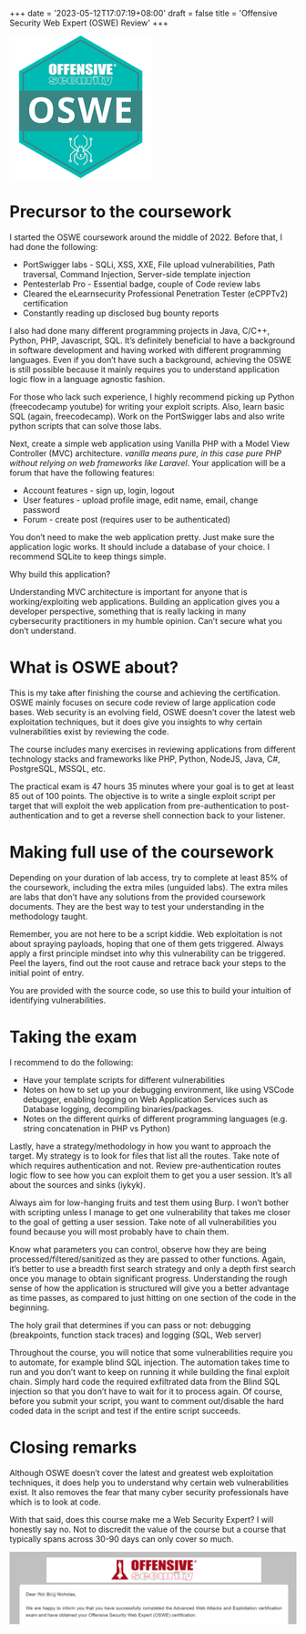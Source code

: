 +++
date = '2023-05-12T17:07:19+08:00'
draft = false
title = 'Offensive Security Web Expert (OSWE) Review'
+++

![oswe](oswe-logo.png)

# Precursor to the coursework

I started the OSWE coursework around the middle of 2022. Before that, I had done the following:

- PortSwigger labs - SQLi, XSS, XXE, File upload vulnerabilities, Path traversal, Command Injection, Server-side template injection
- Pentesterlab Pro - Essential badge, couple of Code review labs
- Cleared the eLearnsecurity Professional Penetration Tester (eCPPTv2) certification
- Constantly reading up disclosed bug bounty reports

I also had done many different programming projects in Java, C/C++, Python, PHP, Javascript, SQL. It’s definitely beneficial to have a background in software development and having worked with different programming languages. Even if you don’t have such a background, achieving the OSWE is still possible because it mainly requires you to understand application logic flow in a language agnostic fashion.

For those who lack such experience, I highly recommend picking up Python (freecodecamp youtube) for writing your exploit scripts. Also, learn basic SQL (again, freecodecamp). Work on the PortSwigger labs and also write python scripts that can solve those labs.

Next, create a simple web application using Vanilla PHP with a Model View Controller (MVC) architecture. _vanilla means pure, in this case pure PHP without relying on web frameworks like Laravel_. Your application will be a forum that have the following features:

- Account features - sign up, login, logout
- User features - upload profile image, edit name, email, change password
- Forum - create post (requires user to be authenticated)

You don’t need to make the web application pretty. Just make sure the application logic works. It should include a database of your choice. I recommend SQLite to keep things simple.

Why build this application?

Understanding MVC architecture is important for anyone that is working/exploiting web applications. Building an application gives you a developer perspective, something that is really lacking in many cybersecurity practitioners in my humble opinion. Can’t secure what you don’t understand.

# What is OSWE about?

This is my take after finishing the course and achieving the certification. OSWE mainly focuses on secure code review of large application code bases. Web security is an evolving field, OSWE doesn’t cover the latest web exploitation techniques, but it does give you insights to why certain vulnerabilities exist by reviewing the code.

The course includes many exercises in reviewing applications from different technology stacks and frameworks like PHP, Python, NodeJS, Java, C#, PostgreSQL, MSSQL, etc.

The practical exam is 47 hours 35 minutes where your goal is to get at least 85 out of 100 points. The objective is to write a single exploit script per target that will exploit the web application from pre-authentication to post-authentication and to get a reverse shell connection back to your listener.

# Making full use of the coursework

Depending on your duration of lab access, try to complete at least 85% of the coursework, including the extra miles (unguided labs). The extra miles are labs that don’t have any solutions from the provided coursework documents. They are the best way to test your understanding in the methodology taught.

Remember, you are not here to be a script kiddie. Web exploitation is not about spraying payloads, hoping that one of them gets triggered. Always apply a first principle mindset into why this vulnerability can be triggered. Peel the layers, find out the root cause and retrace back your steps to the initial point of entry.

You are provided with the source code, so use this to build your intuition of identifying vulnerabilities.

# Taking the exam

I recommend to do the following:

- Have your template scripts for different vulnerabilities
- Notes on how to set up your debugging environment, like using VSCode debugger, enabling logging on Web Application Services such as Database logging, decompiling binaries/packages.
- Notes on the different quirks of different programming languages (e.g. string concatenation in PHP vs Python)

Lastly, have a strategy/methodology in how you want to approach the target. My strategy is to look for files that list all the routes. Take note of which requires authentication and not. Review pre-authentication routes logic flow to see how you can exploit them to get you a user session. It’s all about the sources and sinks (iykyk).

Always aim for low-hanging fruits and test them using Burp. I won’t bother with scripting unless I manage to get one vulnerability that takes me closer to the goal of getting a user session. Take note of all vulnerabilities you found because you will most probably have to chain them.

Know what parameters you can control, observe how they are being processed/filtered/sanitized as they are passed to other functions. Again, it’s better to use a breadth first search strategy and only a depth first search once you manage to obtain significant progress. Understanding the rough sense of how the application is structured will give you a better advantage as time passes, as compared to just hitting on one section of the code in the beginning.

The holy grail that determines if you can pass or not: debugging (breakpoints, function stack traces) and logging (SQL, Web server)

Throughout the course, you will notice that some vulnerabilities require you to automate, for example blind SQL injection. The automation takes time to run and you don’t want to keep on running it while building the final exploit chain. Simply hard code the required exfiltrated data from the Blind SQL injection so that you don’t have to wait for it to process again. Of course, before you submit your script, you want to comment out/disable the hard coded data in the script and test if the entire script succeeds.

# Closing remarks

Although OSWE doesn’t cover the latest and greatest web exploitation techniques, it does help you to understand why certain web vulnerabilities exist. It also removes the fear that many cyber security professionals have which is to look at code.

With that said, does this course make me a Web Security Expert? I will honestly say no. Not to discredit the value of the course but a course that typically spans across 30-90 days can only cover so much.

![oswe-result](oswe-result.png)
